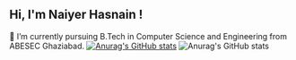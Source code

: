 ## Hi, I'm Naiyer Hasnain !
🌱 I’m currently pursuing B.Tech in Computer Science and Engineering from ABESEC Ghaziabad.
[![Anurag's GitHub stats](https://github-readme-stats.vercel.app/api?username=2021b0101158)](https://github.com/2021b0101158/github-readme-stats)
![Anurag's GitHub stats](https://github-readme-stats.vercel.app/api?username=anuraghazra&theme=dark&show_icons=true)
<!--
**2021b0101158/2021b0101158** is a ✨ _special_ ✨ repository because its `README.md` (this file) appears on your GitHub profile.

Here are some ideas to get you started:

- 🔭 I’m currently working on ...
- 
- 👯 I’m looking to collaborate on ...
- 🤔 I’m looking for help with ...
- 💬 Ask me about ...
- 📫 How to reach me: ...
- 😄 Pronouns: ...
- ⚡ Fun fact: ...
-->
